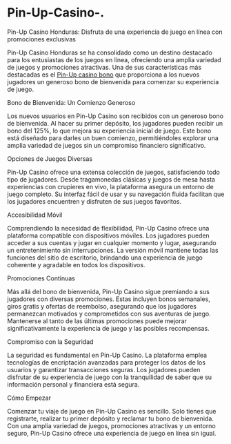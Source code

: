 # Pin-Up-Casino-.

Pin-Up Casino Honduras: Disfruta de una experiencia de juego en línea con promociones exclusivas

Pin-Up Casino Honduras se ha consolidado como un destino destacado para los entusiastas de los juegos en línea, ofreciendo una amplia variedad de juegos y promociones atractivas. Una de sus características más destacadas es el <a href=https://casinopinup.hn/promo>Pin-Up casino bono</a> que proporciona a los nuevos jugadores un generoso bono de bienvenida para comenzar su experiencia de juego.

Bono de Bienvenida: Un Comienzo Generoso

Los nuevos usuarios en Pin-Up Casino son recibidos con un generoso bono de bienvenida. Al hacer su primer depósito, los jugadores pueden recibir un bono del 125%, lo que mejora su experiencia inicial de juego. Este bono está diseñado para darles un buen comienzo, permitiéndoles explorar una amplia variedad de juegos sin un compromiso financiero significativo.

Opciones de Juegos Diversas

Pin-Up Casino ofrece una extensa colección de juegos, satisfaciendo todo tipo de jugadores. Desde tragamonedas clásicas y juegos de mesa hasta experiencias con crupieres en vivo, la plataforma asegura un entorno de juego completo. Su interfaz fácil de usar y su navegación fluida facilitan que los jugadores encuentren y disfruten de sus juegos favoritos.

Accesibilidad Móvil

Comprendiendo la necesidad de flexibilidad, Pin-Up Casino ofrece una plataforma compatible con dispositivos móviles. Los jugadores pueden acceder a sus cuentas y jugar en cualquier momento y lugar, asegurando un entretenimiento sin interrupciones. La versión móvil mantiene todas las funciones del sitio de escritorio, brindando una experiencia de juego coherente y agradable en todos los dispositivos.

Promociones Continuas

Más allá del bono de bienvenida, Pin-Up Casino sigue premiando a sus jugadores con diversas promociones. Estas incluyen bonos semanales, giros gratis y ofertas de reembolso, asegurando que los jugadores permanezcan motivados y comprometidos con sus aventuras de juego. Mantenerse al tanto de las últimas promociones puede mejorar significativamente la experiencia de juego y las posibles recompensas.

Compromiso con la Seguridad

La seguridad es fundamental en Pin-Up Casino. La plataforma emplea tecnologías de encriptación avanzadas para proteger los datos de los usuarios y garantizar transacciones seguras. Los jugadores pueden disfrutar de su experiencia de juego con la tranquilidad de saber que su información personal y financiera está segura.

Cómo Empezar

Comenzar tu viaje de juego en Pin-Up Casino es sencillo. Solo tienes que registrarte, realizar tu primer depósito y reclamar tu bono de bienvenida. Con una amplia variedad de juegos, promociones atractivas y un entorno seguro, Pin-Up Casino ofrece una experiencia de juego en línea sin igual.
